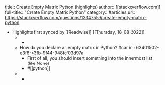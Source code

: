title:: Create Empty Matrix Python (highlights)
author:: [[stackoverflow.com]]
full-title:: "Create Empty Matrix Python"
category:: #articles
url:: https://stackoverflow.com/questions/13347559/create-empty-matrix-python

- Highlights first synced by [[Readwise]] [[Thursday, 18-08-2022]]
	- -
	- How do you declare an empty matrix in Python? #car
	  id:: 63401502-e3f8-43fb-9f44-948fcf03d97a
		- First of all, you should insert something into the innermost list (like None)
		- #[[python]]
	- -